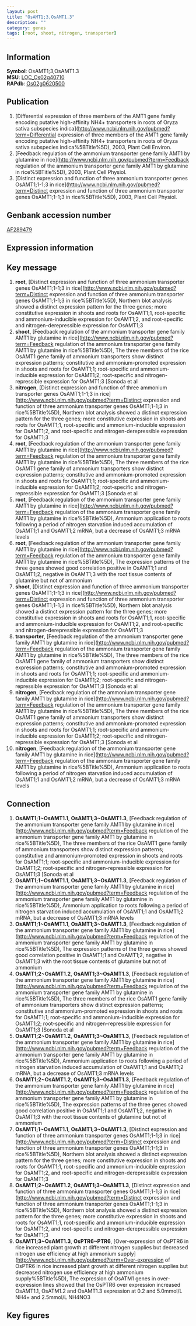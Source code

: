 ```yaml
---
layout: post
title: "OsAMT1;3,OsAMT1.3"
description: ""
category: genes
tags: [root, shoot, nitrogen, transporter]
---
```


## Information
__Symbol__: OsAMT1;3,OsAMT1.3  
__MSU__: [LOC_Os02g40710](http://rice.plantbiology.msu.edu/cgi-bin/ORF_infopage.cgi?orf=LOC_Os02g40710)  
__RAPdb__: [Os02g0620500](http://rapdb.dna.affrc.go.jp/viewer/gbrowse_details/irgsp1?name=Os02g0620500)  

## Publication
1. [Differential expression of three members of the AMT1 gene family encoding putative high-affinity NH4+ transporters in roots of Oryza sativa subspecies indica](http://www.ncbi.nlm.nih.gov/pubmed?term=Differential expression of three members of the AMT1 gene family encoding putative high-affinity NH4+ transporters in roots of Oryza sativa subspecies indica%5BTitle%5D), 2003, Plant Cell Environ.
2. [Feedback regulation of the ammonium transporter gene family AMT1 by glutamine in rice](http://www.ncbi.nlm.nih.gov/pubmed?term=Feedback regulation of the ammonium transporter gene family AMT1 by glutamine in rice%5BTitle%5D), 2003, Plant Cell Physiol.
3. [Distinct expression and function of three ammonium transporter genes OsAMT1;1-1;3 in rice](http://www.ncbi.nlm.nih.gov/pubmed?term=Distinct expression and function of three ammonium transporter genes OsAMT1;1-1;3 in rice%5BTitle%5D), 2003, Plant Cell Physiol.

## Genbank accession number
[AF289479](http://www.ncbi.nlm.nih.gov/nuccore/AF289479)  

## Expression information

## Key message
1. __root__, [Distinct expression and function of three ammonium transporter genes OsAMT1;1-1;3 in rice](http://www.ncbi.nlm.nih.gov/pubmed?term=Distinct expression and function of three ammonium transporter genes OsAMT1;1-1;3 in rice%5BTitle%5D),  Northern blot analysis showed a distinct expression pattern for the three genes; more constitutive expression in shoots and roots for OsAMT1;1, root-specific and ammonium-inducible expression for OsAMT1;2, and root-specific and nitrogen-derepressible expression for OsAMT1;3
2. __shoot__, [Feedback regulation of the ammonium transporter gene family AMT1 by glutamine in rice](http://www.ncbi.nlm.nih.gov/pubmed?term=Feedback regulation of the ammonium transporter gene family AMT1 by glutamine in rice%5BTitle%5D), The three members of the rice OsAMT1 gene family of ammonium transporters show distinct expression patterns; constitutive and ammonium-promoted expression in shoots and roots for OsAMT1;1; root-specific and ammonium-inducible expression for OsAMT1;2; root-specific and nitrogen-repressible expression for OsAMT1;3 [Sonoda et al
3. __nitrogen__, [Distinct expression and function of three ammonium transporter genes OsAMT1;1-1;3 in rice](http://www.ncbi.nlm.nih.gov/pubmed?term=Distinct expression and function of three ammonium transporter genes OsAMT1;1-1;3 in rice%5BTitle%5D),  Northern blot analysis showed a distinct expression pattern for the three genes; more constitutive expression in shoots and roots for OsAMT1;1, root-specific and ammonium-inducible expression for OsAMT1;2, and root-specific and nitrogen-derepressible expression for OsAMT1;3
4. __root__, [Feedback regulation of the ammonium transporter gene family AMT1 by glutamine in rice](http://www.ncbi.nlm.nih.gov/pubmed?term=Feedback regulation of the ammonium transporter gene family AMT1 by glutamine in rice%5BTitle%5D), The three members of the rice OsAMT1 gene family of ammonium transporters show distinct expression patterns; constitutive and ammonium-promoted expression in shoots and roots for OsAMT1;1; root-specific and ammonium-inducible expression for OsAMT1;2; root-specific and nitrogen-repressible expression for OsAMT1;3 [Sonoda et al
5. __root__, [Feedback regulation of the ammonium transporter gene family AMT1 by glutamine in rice](http://www.ncbi.nlm.nih.gov/pubmed?term=Feedback regulation of the ammonium transporter gene family AMT1 by glutamine in rice%5BTitle%5D),  Ammonium application to roots following a period of nitrogen starvation induced accumulation of OsAMT1;1 and OsAMT1;2 mRNA, but a decrease of OsAMT1;3 mRNA levels
6. __root__, [Feedback regulation of the ammonium transporter gene family AMT1 by glutamine in rice](http://www.ncbi.nlm.nih.gov/pubmed?term=Feedback regulation of the ammonium transporter gene family AMT1 by glutamine in rice%5BTitle%5D),  The expression patterns of the three genes showed good correlation positive in OsAMT1;1 and OsAMT1;2, negative in OsAMT1;3 with the root tissue contents of glutamine but not of ammonium
7. __shoot__, [Distinct expression and function of three ammonium transporter genes OsAMT1;1-1;3 in rice](http://www.ncbi.nlm.nih.gov/pubmed?term=Distinct expression and function of three ammonium transporter genes OsAMT1;1-1;3 in rice%5BTitle%5D),  Northern blot analysis showed a distinct expression pattern for the three genes; more constitutive expression in shoots and roots for OsAMT1;1, root-specific and ammonium-inducible expression for OsAMT1;2, and root-specific and nitrogen-derepressible expression for OsAMT1;3
8. __transporter__, [Feedback regulation of the ammonium transporter gene family AMT1 by glutamine in rice](http://www.ncbi.nlm.nih.gov/pubmed?term=Feedback regulation of the ammonium transporter gene family AMT1 by glutamine in rice%5BTitle%5D), The three members of the rice OsAMT1 gene family of ammonium transporters show distinct expression patterns; constitutive and ammonium-promoted expression in shoots and roots for OsAMT1;1; root-specific and ammonium-inducible expression for OsAMT1;2; root-specific and nitrogen-repressible expression for OsAMT1;3 [Sonoda et al
9. __nitrogen__, [Feedback regulation of the ammonium transporter gene family AMT1 by glutamine in rice](http://www.ncbi.nlm.nih.gov/pubmed?term=Feedback regulation of the ammonium transporter gene family AMT1 by glutamine in rice%5BTitle%5D), The three members of the rice OsAMT1 gene family of ammonium transporters show distinct expression patterns; constitutive and ammonium-promoted expression in shoots and roots for OsAMT1;1; root-specific and ammonium-inducible expression for OsAMT1;2; root-specific and nitrogen-repressible expression for OsAMT1;3 [Sonoda et al
10. __nitrogen__, [Feedback regulation of the ammonium transporter gene family AMT1 by glutamine in rice](http://www.ncbi.nlm.nih.gov/pubmed?term=Feedback regulation of the ammonium transporter gene family AMT1 by glutamine in rice%5BTitle%5D),  Ammonium application to roots following a period of nitrogen starvation induced accumulation of OsAMT1;1 and OsAMT1;2 mRNA, but a decrease of OsAMT1;3 mRNA levels

## Connection
1. __OsAMT1;1~OsAMT1.1__, __OsAMT1;3~OsAMT1.3__, [Feedback regulation of the ammonium transporter gene family AMT1 by glutamine in rice](http://www.ncbi.nlm.nih.gov/pubmed?term=Feedback regulation of the ammonium transporter gene family AMT1 by glutamine in rice%5BTitle%5D), The three members of the rice OsAMT1 gene family of ammonium transporters show distinct expression patterns; constitutive and ammonium-promoted expression in shoots and roots for OsAMT1;1; root-specific and ammonium-inducible expression for OsAMT1;2; root-specific and nitrogen-repressible expression for OsAMT1;3 [Sonoda et al
2. __OsAMT1;1~OsAMT1.1__, __OsAMT1;3~OsAMT1.3__, [Feedback regulation of the ammonium transporter gene family AMT1 by glutamine in rice](http://www.ncbi.nlm.nih.gov/pubmed?term=Feedback regulation of the ammonium transporter gene family AMT1 by glutamine in rice%5BTitle%5D),  Ammonium application to roots following a period of nitrogen starvation induced accumulation of OsAMT1;1 and OsAMT1;2 mRNA, but a decrease of OsAMT1;3 mRNA levels
3. __OsAMT1;1~OsAMT1.1__, __OsAMT1;3~OsAMT1.3__, [Feedback regulation of the ammonium transporter gene family AMT1 by glutamine in rice](http://www.ncbi.nlm.nih.gov/pubmed?term=Feedback regulation of the ammonium transporter gene family AMT1 by glutamine in rice%5BTitle%5D),  The expression patterns of the three genes showed good correlation positive in OsAMT1;1 and OsAMT1;2, negative in OsAMT1;3 with the root tissue contents of glutamine but not of ammonium
4. __OsAMT1;2~OsAMT1.2__, __OsAMT1;3~OsAMT1.3__, [Feedback regulation of the ammonium transporter gene family AMT1 by glutamine in rice](http://www.ncbi.nlm.nih.gov/pubmed?term=Feedback regulation of the ammonium transporter gene family AMT1 by glutamine in rice%5BTitle%5D), The three members of the rice OsAMT1 gene family of ammonium transporters show distinct expression patterns; constitutive and ammonium-promoted expression in shoots and roots for OsAMT1;1; root-specific and ammonium-inducible expression for OsAMT1;2; root-specific and nitrogen-repressible expression for OsAMT1;3 [Sonoda et al
5. __OsAMT1;2~OsAMT1.2__, __OsAMT1;3~OsAMT1.3__, [Feedback regulation of the ammonium transporter gene family AMT1 by glutamine in rice](http://www.ncbi.nlm.nih.gov/pubmed?term=Feedback regulation of the ammonium transporter gene family AMT1 by glutamine in rice%5BTitle%5D),  Ammonium application to roots following a period of nitrogen starvation induced accumulation of OsAMT1;1 and OsAMT1;2 mRNA, but a decrease of OsAMT1;3 mRNA levels
6. __OsAMT1;2~OsAMT1.2__, __OsAMT1;3~OsAMT1.3__, [Feedback regulation of the ammonium transporter gene family AMT1 by glutamine in rice](http://www.ncbi.nlm.nih.gov/pubmed?term=Feedback regulation of the ammonium transporter gene family AMT1 by glutamine in rice%5BTitle%5D),  The expression patterns of the three genes showed good correlation positive in OsAMT1;1 and OsAMT1;2, negative in OsAMT1;3 with the root tissue contents of glutamine but not of ammonium
7. __OsAMT1;1~OsAMT1.1__, __OsAMT1;3~OsAMT1.3__, [Distinct expression and function of three ammonium transporter genes OsAMT1;1-1;3 in rice](http://www.ncbi.nlm.nih.gov/pubmed?term=Distinct expression and function of three ammonium transporter genes OsAMT1;1-1;3 in rice%5BTitle%5D),  Northern blot analysis showed a distinct expression pattern for the three genes; more constitutive expression in shoots and roots for OsAMT1;1, root-specific and ammonium-inducible expression for OsAMT1;2, and root-specific and nitrogen-derepressible expression for OsAMT1;3
8. __OsAMT1;2~OsAMT1.2__, __OsAMT1;3~OsAMT1.3__, [Distinct expression and function of three ammonium transporter genes OsAMT1;1-1;3 in rice](http://www.ncbi.nlm.nih.gov/pubmed?term=Distinct expression and function of three ammonium transporter genes OsAMT1;1-1;3 in rice%5BTitle%5D),  Northern blot analysis showed a distinct expression pattern for the three genes; more constitutive expression in shoots and roots for OsAMT1;1, root-specific and ammonium-inducible expression for OsAMT1;2, and root-specific and nitrogen-derepressible expression for OsAMT1;3
9. __OsAMT1;3~OsAMT1.3__, __OsPTR6~PTR6__, [Over-expression of OsPTR6 in rice increased plant growth at different nitrogen supplies but decreased nitrogen use efficiency at high ammonium supply](http://www.ncbi.nlm.nih.gov/pubmed?term=Over-expression of OsPTR6 in rice increased plant growth at different nitrogen supplies but decreased nitrogen use efficiency at high ammonium supply%5BTitle%5D), The expression of OsATM1 genes in over-expression lines showed that the OsPTR6 over expression increased OsAMT1.1, OsATM1.2 and OsAMT1.3 expression at 0.2 and 5.0mmol/L NH4+ and 2.5mmol/L NH4NO3

## Key figures


